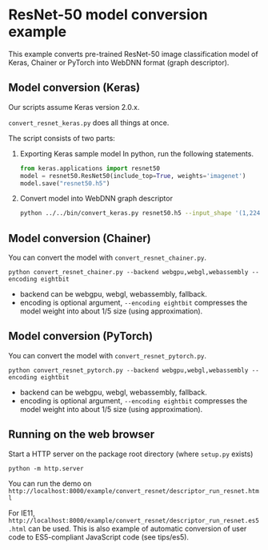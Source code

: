 # ResNet-50 model conversion example
This example converts pre-trained ResNet-50 image classification model of Keras, Chainer or PyTorch into WebDNN format (graph descriptor).

## Model conversion (Keras)
Our scripts assume Keras version 2.0.x.

`convert_resnet_keras.py` does all things at once.

The script consists of two parts:

1. Exporting Keras sample model
    In python, run the following statements.

    ```python
    from keras.applications import resnet50
    model = resnet50.ResNet50(include_top=True, weights='imagenet')
    model.save("resnet50.h5")
    ```

2. Convert model into WebDNN graph descriptor
    ```sh
    python ../../bin/convert_keras.py resnet50.h5 --input_shape '(1,224,224,3)' --out output_keras
    ```

## Model conversion (Chainer)
You can convert the model with `convert_resnet_chainer.py`.

```
python convert_resnet_chainer.py --backend webgpu,webgl,webassembly --encoding eightbit
```

- backend can be webgpu, webgl, webassembly, fallback.
- encoding is optional argument, `--encoding eightbit` compresses the model weight into about 1/5 size (using approximation).

## Model conversion (PyTorch)
You can convert the model with `convert_resnet_pytorch.py`.

```
python convert_resnet_pytorch.py --backend webgpu,webgl,webassembly --encoding eightbit
```

- backend can be webgpu, webgl, webassembly, fallback.
- encoding is optional argument, `--encoding eightbit` compresses the model weight into about 1/5 size (using approximation).

## Running on the web browser
Start a HTTP server on the package root directory (where `setup.py` exists)
```
python -m http.server
```

You can run the demo on `http://localhost:8000/example/convert_resnet/descriptor_run_resnet.html`

For IE11, `http://localhost:8000/example/convert_resnet/descriptor_run_resnet.es5.html`
 can be used. This is also example of automatic conversion of user code to ES5-compliant JavaScript code (see tips/es5).
